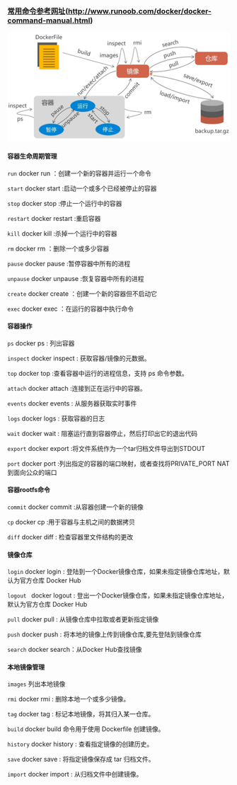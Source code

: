 ### [常用命令参考网址](http://www.runoob.com/docker/docker-command-manual.html)(http://www.runoob.com/docker/docker-command-manual.html)
![Docker](./images/0-1.png)

#### 容器生命周期管理
`run` docker run ：创建一个新的容器并运行一个命令

`start` docker start :启动一个或多个已经被停止的容器

`stop` docker stop :停止一个运行中的容器

`restart` docker restart :重启容器

`kill` docker kill :杀掉一个运行中的容器

`rm` docker rm ：删除一个或多少容器

`pause` docker pause :暂停容器中所有的进程

`unpause` docker unpause :恢复容器中所有的进程

`create` docker create ：创建一个新的容器但不启动它

`exec` docker exec ：在运行的容器中执行命令


#### 容器操作
`ps`  docker ps : 列出容器

`inspect` docker inspect : 获取容器/镜像的元数据。

`top` docker top :查看容器中运行的进程信息，支持 ps 命令参数。

`attach`  docker attach :连接到正在运行中的容器。

`events`  docker events : 从服务器获取实时事件

`logs`  docker logs : 获取容器的日志

`wait`  docker wait : 阻塞运行直到容器停止，然后打印出它的退出代码

`export`  docker export :将文件系统作为一个tar归档文件导出到STDOUT

`port`  docker port :列出指定的容器的端口映射，或者查找将PRIVATE_PORT NAT到面向公众的端口

#### 容器rootfs命令
`commit`  docker commit :从容器创建一个新的镜像

`cp`  docker cp :用于容器与主机之间的数据拷贝

`diff`  docker diff : 检查容器里文件结构的更改

#### 镜像仓库
`login`   docker login : 登陆到一个Docker镜像仓库，如果未指定镜像仓库地址，默认为官方仓库 Docker Hub

`logout ` docker logout : 登出一个Docker镜像仓库，如果未指定镜像仓库地址，默认为官方仓库 Docker Hub

`pull`  docker pull : 从镜像仓库中拉取或者更新指定镜像

`push`  docker push : 将本地的镜像上传到镜像仓库,要先登陆到镜像仓库

`search`  docker search：从Docker Hub查找镜像

#### 本地镜像管理
`images`  列出本地镜像

`rmi` docker rmi : 删除本地一个或多少镜像。

`tag` docker tag : 标记本地镜像，将其归入某一仓库。

`build` docker build 命令用于使用 Dockerfile 创建镜像。

`history` docker history : 查看指定镜像的创建历史。

`save`  docker save : 将指定镜像保存成 tar 归档文件。

`import`  docker import : 从归档文件中创建镜像。